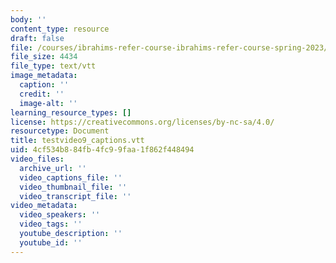 ```yaml
---
body: ''
content_type: resource
draft: false
file: /courses/ibrahims-refer-course-ibrahims-refer-course-spring-2023/testvideo9_captions.vtt
file_size: 4434
file_type: text/vtt
image_metadata:
  caption: ''
  credit: ''
  image-alt: ''
learning_resource_types: []
license: https://creativecommons.org/licenses/by-nc-sa/4.0/
resourcetype: Document
title: testvideo9_captions.vtt
uid: 4cf534b8-84fb-4fc9-9faa-1f862f448494
video_files:
  archive_url: ''
  video_captions_file: ''
  video_thumbnail_file: ''
  video_transcript_file: ''
video_metadata:
  video_speakers: ''
  video_tags: ''
  youtube_description: ''
  youtube_id: ''
---
```

